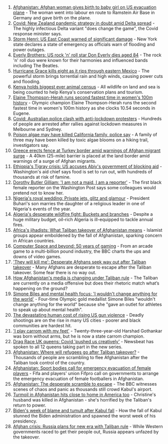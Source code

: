 1. [Afghanistan: Afghan woman gives birth to baby girl on US evacuation plane](https://www.bbc.co.uk/news/world-asia-58297893) - The woman went into labour en route to Ramstein Air Base in Germany and gave birth on the plane.
2. [Covid: New Zealand pandemic strategy in doubt amid Delta spread](https://www.bbc.co.uk/news/world-asia-58297895) - The highly infectious Delta variant "does change the game", the Covid response minister says.
3. [Storm Henri: US East Coast warned of significant damage](https://www.bbc.co.uk/news/world-us-canada-58294809) - New York state declares a state of emergency as officials warn of flooding and power outages.
4. [Everly Brothers: US rock 'n' roll star Don Everly dies aged 84](https://www.bbc.co.uk/news/world-us-canada-58297621) - The rock 'n' roll duo were known for their harmonies and influenced bands including The Beatles.
5. [Hurricane Grace kills eight as it rips through eastern Mexico](https://www.bbc.co.uk/news/world-latin-america-58295511) - The powerful storm brings torrential rain and high winds, causing power cuts and flooding.
6. [Kenya holds biggest ever animal census](https://www.bbc.co.uk/news/world-africa-58281212) - All wildlife on land and sea is being counted to help Kenya's conservation plans and tourism.
7. [Elaine Thompson-Herah runs second fastest time in women's 100m history](https://www.bbc.co.uk/sport/athletics/58295310) - Olympic champion Elaine Thompson-Herah runs the second fastest time in women's 100m history as she clocks 10.54 seconds in Eugene.
8. [Covid: Australian police clash with anti-lockdown protesters](https://www.bbc.co.uk/news/world-australia-58291873) - Hundreds of people are arrested after rallies against lockdown measures in Melbourne and Sydney.
9. [Poison algae may have killed California family, police say](https://www.bbc.co.uk/news/world-us-canada-58288482) - A family of three may have been killed by toxic algae blooms on a hiking trail, investigators say.
10. [Greece erects fence at Turkey border amid warnings of Afghan migrant surge](https://www.bbc.co.uk/news/world-europe-58289893) - A 40km (25-mile) barrier is placed at the land border amid warnings of a surge of Afghan migrants.
11. [Ethiopia's Tigray crisis: US accuses Abiy's government of blocking aid](https://www.bbc.co.uk/news/world-africa-58279442) - Washington's aid chief says food is set to run out, with hundreds of thousands at risk of famine.
12. [Dorothy Butler Gilliam: 'I am not a maid, I am a reporter'](https://www.bbc.co.uk/news/stories-58259503) - The first black female reporter on the Washington Post says some colleagues would pretend not to know her.
13. [Nigeria's royal wedding: Private jets, glitz and glamour](https://www.bbc.co.uk/news/world-africa-58291132) - President Buhari's son marries the daughter of a religious leader in one of Nigeria's events of the year.
14. [Algeria's desperate wildfire fight: Buckets and branches](https://www.bbc.co.uk/news/world-africa-58269789) - Despite a huge military budget, oil-rich Algeria is ill-equipped to tackle annual fires.
15. [Africa's jihadists: What Taliban takeover of Afghanistan means](https://www.bbc.co.uk/news/world-africa-58279439) - Islamist groups appear emboldened by the fall of Afghanistan, sparking concern in African countries.
16. [Computer Space and beyond: 50 years of gaming](https://www.bbc.co.uk/news/technology-58281812) - From an arcade game to a multi-billion pound industry, the BBC charts the ups and downs of video games.
17. ['They will kill me': Desperate Afghans seek way out after Taliban takeover](https://www.bbc.co.uk/news/world-asia-58286372) - Many Afghans are desperate to escape after the Taliban takeover. Some fear there is no way out.
18. [How Afghanistan's media is changing under Taliban rule](https://www.bbc.co.uk/news/world-asia-58273011) - The Taliban are currently on a media offensive but does their rhetoric match what’s happening on the ground?
19. [Simone Biles and mental health focus: 'I wouldn't change anything for the world'](https://www.bbc.co.uk/sport/av/gymnastics/58284865) - Four-time Olympic gold medallist Simone Biles "wouldn't change anything for the world" because she "gave an outlet for athletes to speak up about mental health".
20. [The devastating human cost of rising US gun violence](https://www.bbc.co.uk/news/world-us-canada-58207384) - Deadly shootings are on the rise in many US cities - poorer and black communities are hardest hit.
21. ['I play carrom with my feet'](https://www.bbc.co.uk/news/world-asia-india-58265853) - Twenty-three-year-old Harshad Gothankar was born without arms, but he is now a state carrom champion.
22. [Drag Race UK queens: Covid 'pushed us creatively'](https://www.bbc.co.uk/news/newsbeat-58270184) - Newsbeat has spoken to all 12 queens taking part in the new series.
23. [Afghanistan: Where will refugees go after Taliban takeover?](https://www.bbc.co.uk/news/world-asia-58283177) - Thousands of people are scrambling to flee Afghanistan after the Taliban took control of the country.
24. [Afghanistan: Sport bodies call for emergency evacuation of female players](https://www.bbc.co.uk/sport/football/58284092) - Fifa and players' union Fifpro call on governments to arrange the emergency evacuation of female footballers in Afghanistan.
25. [Afghanistan: The desperate scramble to escape](https://www.bbc.co.uk/news/world-asia-58286000) - The BBC witnesses scenes of chaos and panic as thousands still crowd Kabul's airport.
26. [Turmoil in Afghanistan hits close to home in America too](https://www.bbc.co.uk/news/world-us-canada-58288575) - Christine's husband was killed in Afghanistan - she's horrified by the Taliban's return to power.
27. [Biden's week of blame and tumult after Kabul fall](https://www.bbc.co.uk/news/world-us-canada-58286766) - How the fall of Kabul stunned the Biden administration and spawned the worst week of his presidency.
28. [Afghan crisis: Russia plans for new era with Taliban rule](https://www.bbc.co.uk/news/world-europe-58265934) - While Western governments raced to get their people out, Russia appears unfazed by the takeover.

